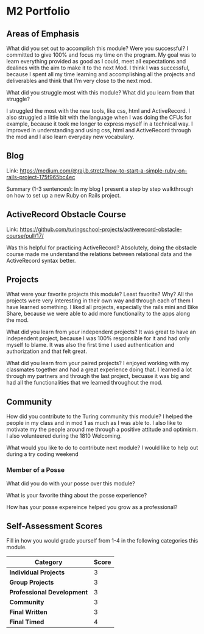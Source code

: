 
# M2 Portfolio

## Areas of Emphasis

What did you set out to accomplish this module? Were you successful?
I committed to give 100% and focus my time on the program. My goal was to learn everything provided as good as I could, meet all expectations and dealines with the aim to make it to the next Mod. 
I think I was successful, because I spent all my time learning and accomplishing all the projects and deliverables and think that I'm very close to the next mod. 

What did you struggle most with this module? What did you learn from that struggle?

I struggled the most with the new tools, like css, html and ActiveRecord. I also struggled a little bit with the language when I was doing the CFUs for example, because it took me longer to express myself in a technical way. I improved in understanding and using css, html and ActiveRecord through the mod and I also learn everyday new vocabulary.

## Blog
Link: https://medium.com/@raj.b.stretz/how-to-start-a-simple-ruby-on-rails-project-175f965bc4ec

Summary (1-3 sentences): In my blog I present a step by step walkthrough on how to set up a new Ruby on Rails project.

## ActiveRecord Obstacle Course
Link: https://github.com/turingschool-projects/activerecord-obstacle-course/pull/17/

Was this helpful for practicing ActiveRecord?
Absolutely, doing the obstacle course made me understand the relations between relational data and the ActiveRecord syntax better.


## Projects

What were your favorite projects this module? Least favorite? Why?
All the projects were very interesting in their own way and through each of them I have learned something. I liked all projects, especially the rails mini and Bike Share, because we were able to add more functionality to the apps along the mod.

What did you learn from your independent projects?
It was great to have an independent project, because I was 100% responsible for it and had only myself to blame. It was also the first time I used authentication and authorization and that felt great.  

What did you learn from your paired projects?
I enjoyed working with my classmates together and had a great experience doing that. I learned a lot through my partners and through the last project, becuase it was big and had all the functionalities that we learned throughout the mod. 

## Community 

How did you contribute to the Turing community this module?
I helped the people in my class and in mod 1 as much as I was able to. I also like to motivate my the people around me through a positive attitude and optimism. I also volunteered during the 1810 Welcoming.


What would you like to do to contribute next module?
I would like to help out during a try coding weekend

### Member of a Posse

What did you do with your posse over this module?

What is your favorite thing about the posse experience?

How has your posse expereince helped you grow as a professional?

## Self-Assessment Scores

Fill in how you would grade yourself from 1-4 in the following categories this module.

| Category                     | Score |
| -----------------------------| ----- |
| **Individual Projects**      |  3    |
| **Group Projects**           |  3    |
| **Professional Development** |  3    |
| **Community**                |  3    |
| **Final Written**            |  3    |
| **Final Timed**              |  4    |



